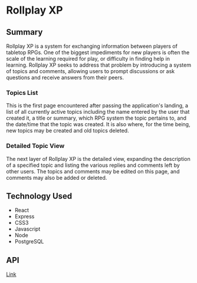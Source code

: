 # Rollplay XP

<Live Link>

## Summary

Rollplay XP is a system for exchanging information between players of tabletop RPGs. One of the biggest impediments for new players is often the scale of the learning required for play, or difficulty in finding help in learning. Rollplay XP seeks to address that problem by introducing a system of topics and comments, allowing users to prompt discussions or ask questions and receive answers from their peers.

### Topics List

This is the first page encountered after passing the application's landing, a list of all currently active topics including the name entered by the user that created it, a title or summary, which RPG system the topic pertains to, and the date/time that the topic was created. It is also where, for the time being, new topics may be created and old topics deleted.

### Detailed Topic View

The next layer of Rollplay XP is the detailed view, expanding the description of a specified topic and listing the various replies and comments left by other users. The topics and comments may be edited on this page, and comments may also be added or deleted.

## Technology Used

- React
- Express
- CSS3
- Javascript
- Node
- PostgreSQL

## API

[Link](https://github.com/thinkful-ei-panda/chrissy-rollplay-api)
